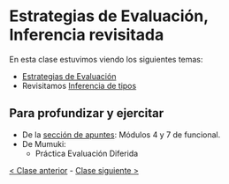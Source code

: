 # Estrategias de Evaluación, Inferencia revisitada

En esta clase estuvimos viendo los siguientes temas:
- [Estrategias de Evaluación](http://wiki.uqbar.org/wiki/articles/estrategias-de-evaluacion.html)
- Revisitamos [Inferencia de tipos](http://wiki.uqbar.org/wiki/articles/inferencia-de-tipos.html)

## Para profundizar y ejercitar
- De la [sección de apuntes](http://www.pdep.com.ar/material/apuntes): Módulos 4 y 7 de funcional.
- De Mumuki:
  - Práctica Evaluación Diferida

[< Clase anterior](https://github.com/pdep-mit/bitacora-de-clase/blob/master/clase-08.md) - [Clase siguiente >](https://github.com/pdep-mit/bitacora-de-clase/blob/master/clase-10.md)
